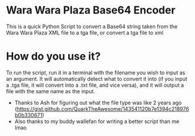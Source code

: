 # Wara Wara Plaza Base64 Encoder
This is a quick Python Script to convert a Base64 string taken from the Wara Wara Plaza XML file to a tga file, or convert a tga file to xml
  
  # How do you use it?
  To run the script, run it in a terminal with the filename you wish to input as an argument. It will automatically detect what to convert it into (if you input a .tga file, it will convert into a .txt file, and vice versa), and it will output a file with the same name as the input.
  
 * Thanks to Ash for figuring out what the file type was like 2 years ago (https://gist.github.com/QuarkTheAwesome/143541120b7e1394c218976b0b330671)
  * Also thanks to my buddy wallefan for writing a better script than me lmao
